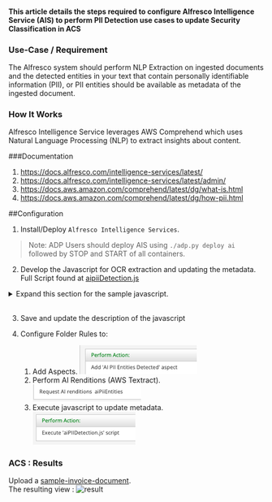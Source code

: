 #### This article details the steps required to configure Alfresco Intelligence Service (AIS) to perform PII Detection use cases to update Security Classification in ACS

### Use-Case / Requirement
The Alfresco system should perform NLP Extraction on ingested documents and the detected entities in your text that contain personally identifiable information (PII), or PII entities should be available as metadata of the ingested document.

### How It Works
Alfresco Intelligence Service leverages AWS Comprehend which uses Natural Language Processing (NLP) to extract insights about content.  

###Documentation
1. https://docs.alfresco.com/intelligence-services/latest/
2. https://docs.alfresco.com/intelligence-services/latest/admin/
3. https://docs.aws.amazon.com/comprehend/latest/dg/what-is.html
4. https://docs.aws.amazon.com/comprehend/latest/dg/how-pii.html


##Configuration
1. Install/Deploy `Alfresco Intelligence Services`.
> Note: ADP Users should deploy AIS using `./adp.py deploy ai` followed by STOP and START of all containers.

2. Develop the Javascript for OCR extraction and updating the metadata.  Full Script found at [aipiiDetection.js](artifacts/aiPIIDetection.js)

<details>
		<summary>Expand this section for the sample javascript.</summary>
		
```javascript
	if(schemas[t][key].type == "SSN")
	{
		logger.log(schemas[t][key].type + " Identified ");
		logger.log("parent id: " + document.getParent().id);
										
		var requestBody = '{"id": "zMKc15jZ","groupId": "5643299b-8f8c-4f47-8f62-7cd51cac6766","op": "ADD"}';										

		logger.log(requestBody);
										
																											
		http.post('{hostname}/alfresco/api/-default-/public/gs/versions/1/secured-nodes/' + document.getParent().id + '/securing-marks', requestBody, "application/json;charset=UTF-8", "demo", "demo");
		logger.error(r);									
	}
```


```javascript
	if(schemas[t][key].type == "BANK_ROUTING")
		{
			logger.log(schemas[t][key].type + " Identified ");
			logger.log("parent id: " + document.getParent().id);
										

			var requestBody = '{"id": "zMKc15jZ","groupId": "5643299b-8f8c-4f47-8f62-7cd51cac6766","op": "ADD"}';												
			logger.log(requestBody);
																																		
			http.post('{hostname}/alfresco/api/-default-/public/gs/versions/1/secured-nodes/' + document.getParent().id + '/securing-marks', requestBody, "application/json;charset=UTF-8", "demo", "demo");
			
			logger.error(r);									

		}
```									
</details>

<br/>

3. Save and update the description of the javascript

4.  Configure Folder Rules to:
    1. Add Aspects.
    ![add-aspects](artifacts/5a.png)
    2. Perform AI Renditions (AWS Textract).
    ![ai-rendition](artifacts/5b.png)
    3. Execute javascript to update metadata.
    ![execute-js](artifacts/5c.png)


### ACS : Results
Upload a [sample-invoice-document](artifacts/Invoice-Investment.pdf). <br/>
The resulting view :
![result](artifacts/6.png)
